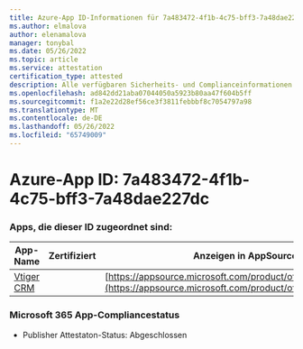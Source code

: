```yaml
---
title: Azure-App ID-Informationen für 7a483472-4f1b-4c75-bff3-7a48dae227dc
ms.author: elmalova
author: elenamalova
manager: tonybal
ms.date: 05/26/2022
ms.topic: article
ms.service: attestation
certification_type: attested
description: Alle verfügbaren Sicherheits- und Complianceinformationen für 7a483472-4f1b-4c75-bff3-7a48dae227dc.
ms.openlocfilehash: ad842dd21aba07044050a5923b80aa47f604b5ff
ms.sourcegitcommit: f1a2e22d28ef56ce3f3811febbbf8c7054797a98
ms.translationtype: MT
ms.contentlocale: de-DE
ms.lasthandoff: 05/26/2022
ms.locfileid: "65749009"
---
```

# <a name="azure-app-id-7a483472-4f1b-4c75-bff3-7a48dae227dc"></a>Azure-App ID: 7a483472-4f1b-4c75-bff3-7a48dae227dc


### <a name="apps-associated-with-this-id"></a>Apps, die dieser ID zugeordnet sind:
| **App-Name** | **Zertifiziert** | **Anzeigen in AppSource** |
|--------------|---------------|-----------------------|
| [Vtiger CRM](../forward/WA200003089.md) |  | [https://appsource.microsoft.com/product/office/WA200003089](https://appsource.microsoft.com/product/office/WA200003089) |

### <a name="microsoft-365-app-compliance-status"></a>Microsoft 365 App-Compliancestatus
- Publisher Attestaton-Status: Abgeschlossen
